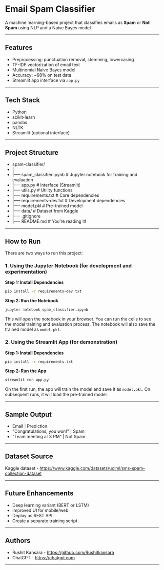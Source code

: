 # Email Spam Classifier

A machine learning-based project that classifies emails as **Spam** or **Not Spam** using NLP and a Naive Bayes model.

---

## Features

- Preprocessing: punctuation removal, stemming, lowercasing
- TF-IDF vectorization of email text
- Multinomial Naive Bayes model
- Accuracy: ~98% on test data
- Streamlit app interface via `app.py`

---

## Tech Stack

- Python
- scikit-learn
- pandas
- NLTK
- Streamlit (optional interface)

---

## Project Structure

- spam-classifier/
- |
- |––– spam_classifier.ipynb   # Jupyter notebook for training and evaluation
- |––– app.py                  # Interface (Streamlit)
- |––– utils.py                # Utility functions
- |––– requirements.txt        # Core dependencies
- |––– requirements-dev.txt    # Development dependencies
- |––– model.pkl               # Pre-trained model
- |––– data/                   # Dataset from Kaggle
- |––– .gitignore
- |––– README.md               # You're reading it!

---

## How to Run

There are two ways to run this project:

### 1. Using the Jupyter Notebook (for development and experimentation)

**Step 1: Install Dependencies**
```bash
pip install -r requirements-dev.txt
```

**Step 2: Run the Notebook**
```bash
jupyter notebook spam_classifier.ipynb
```
This will open the notebook in your browser. You can run the cells to see the model training and evaluation process. The notebook will also save the trained model as `model.pkl`.

### 2. Using the Streamlit App (for demonstration)

**Step 1: Install Dependencies**
```bash
pip install -r requirements.txt
```

**Step 2: Run the App**
```bash
streamlit run app.py
```
On the first run, the app will train the model and save it as `model.pkl`. On subsequent runs, it will load the pre-trained model.

---

## Sample Output

- Email                         |  Prediction
- "Congratulations, you won!"   |  Spam
- "Team meeting at 3 PM"        |  Not Spam

---

## Dataset Source

Kaggle dataset - https://www.kaggle.com/datasets/uciml/sms-spam-collection-dataset

---

## Future Enhancements

- Deep learning variant (BERT or LSTM)
- Improved UI for mobile/web
- Deploy as REST API
- Create a separate training script

---

## Authors

- Rushit Kansara   - https://github.com/Rushitkansara
- ChatGPT          - https://chatgpt.com

---
